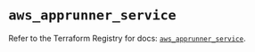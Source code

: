 # `aws_apprunner_service`

Refer to the Terraform Registry for docs: [`aws_apprunner_service`](https://registry.terraform.io/providers/hashicorp/aws/5.97.0/docs/resources/apprunner_service).
